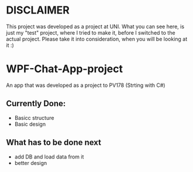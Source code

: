 # DISCLAIMER
This project was developed as a project at UNI. What you can see here, is just my "test" project, where I tried to make it, before I switched to the actual project. Please take it into consideration, when you will be looking at it :)

# WPF-Chat-App-project
An app that was developed as a project to PV178 (Strting with C#)


## Currently Done:
- Basicc structure
- Basic design

## What has to be done next
- add DB and load data from it
- better design

